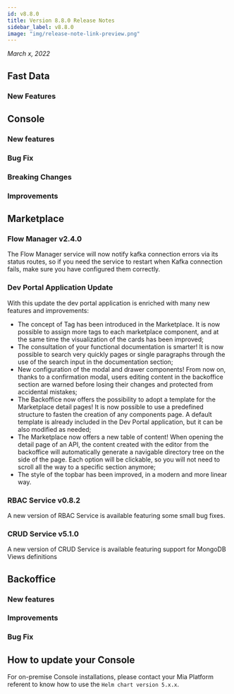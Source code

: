 ```yaml
---
id: v8.8.0
title: Version 8.8.0 Release Notes
sidebar_label: v8.8.0
image: "img/release-note-link-preview.png"
---
```


_March x, 2022_

## Fast Data

### New Features


## Console

### New features


### Bug Fix

### Breaking Changes

### Improvements

## Marketplace

### Flow Manager v2.4.0

The Flow Manager service will now notify kafka connection errors via its status routes, so if you need the service to restart when Kafka connection fails, make sure you have configured them correctly.

### Dev Portal Application Update 

With this update the dev portal application is enriched with many new features and improvements:

- The concept of Tag has been introduced in the Marketplace. It is now possible to assign more tags to each marketplace component, and at the same time the visualization of the cards has been improved;
- The consultation of your functional documentation is smarter! It is now possible to search very quickly pages or single paragraphs through the use of the search input in the documentation section;
- New configuration of the modal and drawer components! From now on, thanks to a confirmation modal, users editing content in the backoffice section are warned before losing their changes and protected from accidental mistakes;
- The Backoffice now offers the possibility to adopt a template for the Marketplace detail pages! It is now possible to use a predefined structure to fasten the creation of any components page. A default template is already included in the Dev Portal application, but it can be also modified as needed;
- The Marketplace now offers a new table of content! When opening the detail page of an API, the content created with the editor from the backoffice will automatically generate a navigable directory tree on the side of the page. Each option will be clickable, so you will not need to scroll all the way to a specific section anymore;
- The style of the topbar has been improved, in a modern and more linear way.

### RBAC Service v0.8.2

A new version of RBAC Service is available featuring some small bug fixes.

### CRUD Service v5.1.0

A new version of CRUD Service is available featuring support for MongoDB Views definitions

## Backoffice

### New features

### Improvements

### Bug Fix

## How to update your Console

For on-premise Console installations, please contact your Mia Platform referent to know how to use the `Helm chart version 5.x.x`.
